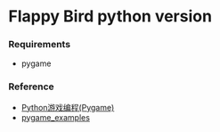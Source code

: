 # Flappy Bird python version

### Requirements

- pygame



### Reference

- [Python游戏编程(Pygame)](https://blog.csdn.net/zha6476003/article/details/82940350)
- [pygame_examples](https://github.com/callmebg/pygame_examples)